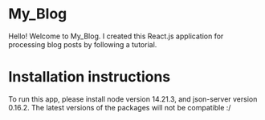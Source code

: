 # My_Blog

Hello! Welcome to My_Blog.
I created this React.js application for processing blog posts by following a tutorial.

# Installation instructions

To run this app, please install node version 14.21.3, and json-server version 0.16.2.
The latest versions of the packages will not be compatible :/